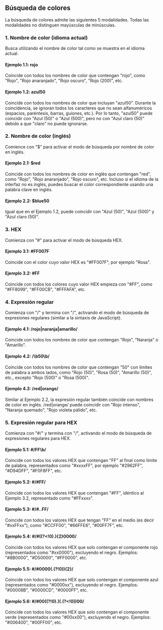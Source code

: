 ## Búsqueda de colores

La búsqueda de colores admite las siguientes 5 modalidades. Todas las modalidades no distinguen mayúsculas de minúsculas.

### 1. Nombre de color (idioma actual)

Busca utilizando el nombre de color tal como se muestra en el idioma actual.

#### Ejemplo 1.1: rojo

Coincide con todos los nombres de color que contengan "rojo", como "Rojo", "Rojo anaranjado", "Rojo oscuro", "Rojo (200)", etc.

#### Ejemplo 1.2: azul50

Coincide con todos los nombres de color que incluyan "azul50". Durante la coincidencia, se ignoran todos los caracteres que no sean alfanuméricos (espacios, paréntesis, barras, guiones, etc.). Por lo tanto, "azul50" puede coincidir con "Azul (50)" o "Azul (500)", pero no con "Azul claro (50)" debido a que "claro" no puede ignorarse.

### 2. Nombre de color (inglés)

Comience con "$" para activar el modo de búsqueda por nombre de color en inglés.

#### Ejemplo 2.1: $red

Coincide con todos los nombres de color en inglés que contengan "red", como "Rojo", "Rojo anaranjado", "Rojo oscuro", etc. Incluso si el idioma de la interfaz no es inglés, puedes buscar el color correspondiente usando una palabra clave en inglés.

#### Ejemplo 2.2: $blue50

Igual que en el Ejemplo 1.2, puede coincidir con "Azul (50)", "Azul (500)" y "Azul claro (50)".

### 3. HEX

Comienza con "#" para activar el modo de búsqueda HEX.

#### Ejemplo 3.1: #FF007F

Coincide con el color cuyo valor HEX es "#FF007F", por ejemplo "Rosa".

#### Ejemplo 3.2: #FF

Coincide con todos los colores cuyo valor HEX empieza con "#FF", como "#FF8099", "#FF00CB", "#FFFAFA", etc.

### 4. Expresión regular

Comienza con "/" y termina con "/", activando el modo de búsqueda de expresiones regulares (similar a la sintaxis de JavaScript).

#### Ejemplo 4.1: /rojo|naranja|amarillo/

Coincide con todos los nombres de color que contengan "Rojo", "Naranja" o "Amarillo".

#### Ejemplo 4.2: /\b50\b/

Coincide con todos los nombres de color que contengan "50" con límites de palabra a ambos lados, como "Rojo (50)", "Rosa (50)", "Amarillo (50)", etc., excepto "Rojo (500)" o "Rosa (500)".

#### Ejemplo 4.3: /red|orange/

Similar al Ejemplo 2.2, la expresión regular también coincide con nombres de color en inglés. /red|orange/ puede coincidir con "Rojo intenso", "Naranja quemado", "Rojo violeta pálido", etc.

### 5. Expresión regular para HEX

Comienza con "#/" y termina con "/", activando el modo de búsqueda de expresiones regulares para HEX.

#### Ejemplo 5.1: #/FF\b/

Coincide con todos los valores HEX que contengan "FF" al final como límite de palabra, representados como "#xxxxFF", por ejemplo "#2962FF", "#D94DFF", "#F0F8FF", etc.

#### Ejemplo 5.2: #/#FF/

Coincide con todos los valores HEX que contengan "#FF", idéntico al Ejemplo 3.2, representado como "#FFxxxx".

#### Ejemplo 5.3: #/#..FF/

Coincide con todos los valores HEX que tengan "FF" en el medio (es decir "#xxFFxx"), como "#CCFF00", "#66FFE6", "#00FF7F", etc.

#### Ejemplo 5.4: #/#((?<!0).){2}0000/

Coincide con todos los valores HEX que solo contengan el componente rojo (representados como "#xx0000"), excluyendo el negro. Ejemplos: "#8B0000", "#D50000", "#FF0000", etc.

#### Ejemplo 5.5: #/#0000(.(?!0)){2}/

Coincide con todos los valores HEX que solo contengan el componente azul (representados como "#0000xx"), excluyendo el negro. Ejemplos: "#00008B", "#0000CD", "#0000FF", etc.

#### Ejemplo 5.6: #/#00((?!0).)(.(?<!0))00/

Coincide con todos los valores HEX que solo contengan el componente verde (representados como "#00xx00"), excluyendo el negro. Ejemplos: "#006400", "#00FF00", etc.